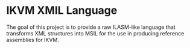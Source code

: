 # IKVM XMIL Language

The goal of this project is to provide a raw ILASM-like language that transforms XML structures into MSIL for the use in producing reference assemblies for IKVM.

